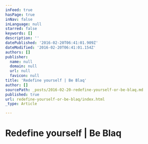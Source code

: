 ```yaml
---
inFeed: true
hasPage: true
inNav: false
inLanguage: null
starred: false
keywords: []
description: ''
datePublished: '2016-02-20T06:41:01.909Z'
dateModified: '2016-02-20T06:41:01.154Z'
authors: []
publisher:
  name: null
  domain: null
  url: null
  favicon: null
title: 'Redefine yourself | Be Blaq'
author: []
sourcePath: _posts/2016-02-20-redefine-yourself-or-be-blaq.md
published: true
url: redefine-yourself-or-be-blaq/index.html
_type: Article

---
```

# Redefine yourself | Be Blaq
